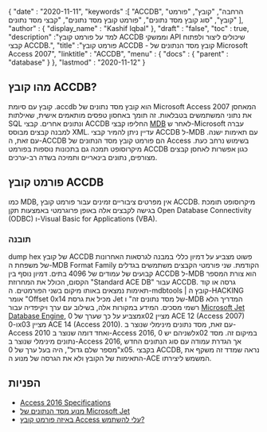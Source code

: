 {
  "date" : "2020-11-11",
  "keywords" :[ "ACCDB", "הרחבה", "קובץ", "פורמט קובץ", "סוג קובץ מסד נתונים", "פורמט קובץ מסד נתונים", "קבצי מסד נתונים" ],
  "author" : {
    "display_name" : "Kashif Iqbal"
},
  "draft" : "false",
  "toc" : true,
  "description" :"למד על פורמט קובץ ACCDB וממשקי API שיכולים ליצור ולפתוח קבצי ACCDB.",
  "title" :"פורמט קובץ ACCDB - קובץ מסד הנתונים של Microsoft Access 2007",
  "linktitle" : "ACCDB",
  "menu" : {
    "docs" : {
      "parent" : "database"
}
},
  "lastmod" : "2020-11-12"
}

## מהו קובץ ACCDB?

קובץ עם סיומת .accdb הוא קובץ מסד נתונים של Microsoft Access 2007 המאחסן את נתוני המשתמשים בטבלאות. זה תומך באחסון
טפסים מותאמים אישית, שאילתות SQL ונתונים אחרים. קבצי ACCDB החליפו קבצי [MDB](/he/database/mdb/) לאחר ש-Microsoft עברה למבנה קבצים מבוסס XML. עדיין ניתן להמיר קבצי ACCDB ל-MDB עם תאימות ישנה. עם זאת, ה-ACCDB הם פורמט קובץ מסד הנתונים של Access בשימוש נרחב כעת. מיקרוסופט תמכה גם בתכונות נוספות בפורמט ACCDB כגון אפשרות לאחסן קבצים מצורפים, נתונים בינאריים ותמיכה בשדה רב-ערכים.

## פורמט קובץ ACCDB

כמו MDB, אין מפרטים ציבוריים זמינים עבור פורמט קובץ ACCDB. מיקרוסופט תומכת בגישה לקבצים אלה באופן פרוגרמטי באמצעות תקן Open Database Connectivity (ODBC) ו-Visual Basic for Applications (VBA).

### תובנה

dump hex של קובץ ACCDB פשוט מצביע על דמיון כללי במבנה לגרסאות האחרונות של משפחת ה-MDB Format Family הקודמת. שני פורמטי הקבצים משתמשים בגדלים קבועים של עמודים של 4096 בתים. דמיון נוסף בין ACCDB ל-MDB הוא צורת המספר הקסום, הכולל את המחרוזת "Standard ACE DB" עבור ACCDB. גרסה או קוד תאימות נמצאים באותו מיקום בשני הפורמטים. ה-mdbtools | קובץ ה-HACKING אומר "Offset 0x14 מכיל את גרסת Jet של מסד נתונים זה" ו-MDB המדריך הלא רשמי מסכים. המידע במקורות אלה, בשילוב עם ערך ויקיפדיה עבור [Microsoft Jet Database Engine](https://en.wikipedia.org/wiki/Microsoft_Jet_Database_Engine), מצביע על כך שערך של 0x02 מציין ACE 12 (Access 2007) ו-0x03 מציין ACE 14 (Access 2010). עם זאת, מסד נתונים מינימלי שנוצר ב-Access 2010 ואחד דומה שנוצר ב-Access 2016, לשניהם יש 0x02 במיקום זה. מסד נתונים מינימלי שנוצר ב-Access 2016, אך הגדרת עמודה עם סוג הנתונים החדש "מספר שלם גדול", היה בעל ערך של 0x05. בקבצי ACCDB, נראה שמדד זה משקף את התאימות של הקובץ ולא את הגרסה של מנוע ה-ACE המשמש ליצירתו.

## הפניות

* [Access 2016 Specifications](https://support.microsoft.com/en-us/office/access-specifications-0cf3c66f-9cf2-4e32-9568-98c1025bb47c)
* [מנוע מסד הנתונים של Microsoft Jet](https://en.wikipedia.org/wiki/Microsoft_Jet_Database_Engine)
* [באיזה פורמט קובץ Access עלי להשתמש?](https://support.microsoft.com/en-us/office/which-access-file-format-should-i-use-012d9ab3-d14c-479e-b617-be66f9070b41)
